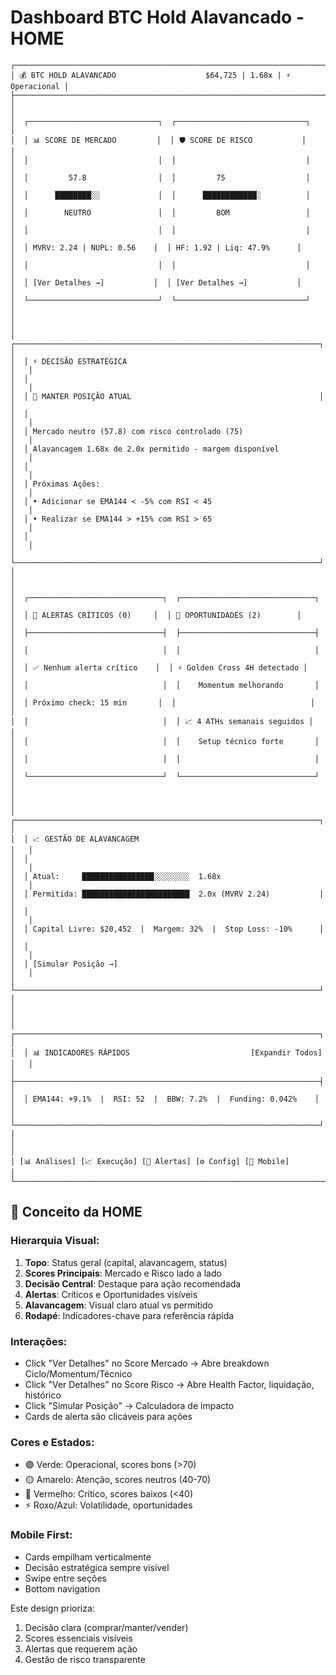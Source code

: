 # Dashboard BTC Hold Alavancado - HOME

```
┌────────────────────────────────────────────────────────────────────────────┐
│ 💰 BTC HOLD ALAVANCADO                    $64,725 | 1.68x | ⚡ Operacional │
├────────────────────────────────────────────────────────────────────────────┤
│                                                                            │
│  ┌─────────────────────────────┐  ┌─────────────────────────────┐        │
│  │ 📊 SCORE DE MERCADO         │  │ 🛡️ SCORE DE RISCO           │        │
│  │                             │  │                             │        │
│  │         57.8                │  │         75                  │        │
│  │      ████████░░             │  │      ████████████░          │        │
│  │        NEUTRO               │  │         BOM                 │        │
│  │                             │  │                             │        │
│  │ MVRV: 2.24 | NUPL: 0.56    │  │ HF: 1.92 | Liq: 47.9%      │        │
│  │                             │  │                             │        │
│  │ [Ver Detalhes →]           │  │ [Ver Detalhes →]           │        │
│  └─────────────────────────────┘  └─────────────────────────────┘        │
│                                                                            │
│  ┌────────────────────────────────────────────────────────────────────┐   │
│  │ ⚡ DECISÃO ESTRATÉGICA                                            │   │
│  │                                                                    │   │
│  │ 🎯 MANTER POSIÇÃO ATUAL                                          │   │
│  │                                                                    │   │
│  │ Mercado neutro (57.8) com risco controlado (75)                  │   │
│  │ Alavancagem 1.68x de 2.0x permitido - margem disponível          │   │
│  │                                                                    │   │
│  │ Próximas Ações:                                                   │   │
│  │ • Adicionar se EMA144 < -5% com RSI < 45                         │   │
│  │ • Realizar se EMA144 > +15% com RSI > 65                         │   │
│  │                                                                    │   │
│  └────────────────────────────────────────────────────────────────────┘   │
│                                                                            │
│  ┌──────────────────────────────┐  ┌──────────────────────────────┐      │
│  │ 🚨 ALERTAS CRÍTICOS (0)     │  │ 💎 OPORTUNIDADES (2)        │      │
│  ├──────────────────────────────┤  ├──────────────────────────────┤      │
│  │                              │  │                              │      │
│  │ ✅ Nenhum alerta crítico    │  │ ⚡ Golden Cross 4H detectado │      │
│  │                              │  │    Momentum melhorando       │      │
│  │ Próximo check: 15 min       │  │                              │      │
│  │                              │  │ 📈 4 ATHs semanais seguidos │      │
│  │                              │  │    Setup técnico forte       │      │
│  │                              │  │                              │      │
│  └──────────────────────────────┘  └──────────────────────────────┘      │
│                                                                            │
│  ┌────────────────────────────────────────────────────────────────────┐   │
│  │ 📈 GESTÃO DE ALAVANCAGEM                                          │   │
│  │                                                                    │   │
│  │ Atual:     ████████████████░░░░░░░░  1.68x                       │   │
│  │ Permitida: ████████████████████████  2.0x (MVRV 2.24)           │   │
│  │                                                                    │   │
│  │ Capital Livre: $20,452  |  Margem: 32%  |  Stop Loss: -10%      │   │
│  │                                                                    │   │
│  │ [Simular Posição →]                                               │   │
│  └────────────────────────────────────────────────────────────────────┘   │
│                                                                            │
│  ┌────────────────────────────────────────────────────────────────────┐   │
│  │ 📊 INDICADORES RÁPIDOS                           [Expandir Todos] │   │
│  ├────────────────────────────────────────────────────────────────────┤   │
│  │ EMA144: +9.1%  |  RSI: 52  |  BBW: 7.2%  |  Funding: 0.042%    │   │
│  └────────────────────────────────────────────────────────────────────┘   │
│                                                                            │
│ [📊 Análises] [📈 Execução] [🔔 Alertas] [⚙️ Config] [📱 Mobile]        │
└────────────────────────────────────────────────────────────────────────────┘
```

## 🎯 Conceito da HOME

### Hierarquia Visual:
1. **Topo**: Status geral (capital, alavancagem, status)
2. **Scores Principais**: Mercado e Risco lado a lado
3. **Decisão Central**: Destaque para ação recomendada
4. **Alertas**: Críticos e Oportunidades visíveis
5. **Alavancagem**: Visual claro atual vs permitido
6. **Rodapé**: Indicadores-chave para referência rápida

### Interações:
- Click "Ver Detalhes" no Score Mercado → Abre breakdown Ciclo/Momentum/Técnico
- Click "Ver Detalhes" no Score Risco → Abre Health Factor, liquidação, histórico
- Click "Simular Posição" → Calculadora de impacto
- Cards de alerta são clicáveis para ações

### Cores e Estados:
- 🟢 Verde: Operacional, scores bons (>70)
- 🟡 Amarelo: Atenção, scores neutros (40-70)
- 🔴 Vermelho: Crítico, scores baixos (<40)
- ⚡ Roxo/Azul: Volatilidade, oportunidades

### Mobile First:
- Cards empilham verticalmente
- Decisão estratégica sempre visível
- Swipe entre seções
- Bottom navigation

Este design prioriza:
1. Decisão clara (comprar/manter/vender)
2. Scores essenciais visíveis
3. Alertas que requerem ação
4. Gestão de risco transparente